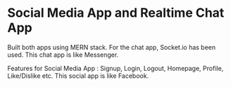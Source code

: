 # Social Media App and Realtime Chat App
Built both apps using MERN stack. For the chat app, Socket.io has been used. This chat app is like Messenger.

Features for Social Media App : Signup, Login, Logout, Homepage, Profile, Like/Dislike etc. This social app is like Facebook.
